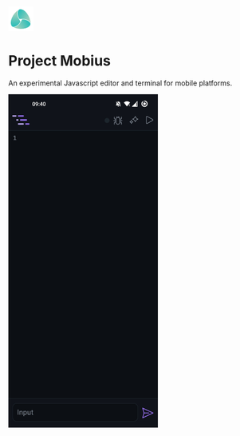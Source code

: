![logo](Mobius/www/assets/logo.png)
# Project Mobius
An experimental Javascript editor and terminal for mobile platforms.

<img src="Mobius/www/assets/Screenshot.jpg" width="300px">
